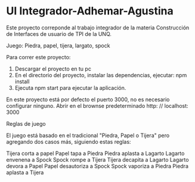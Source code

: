 # UI Integrador-Adhemar-Agustina

Este proyecto correponde al trabajo integrador de la materia Construcción de Interfaces de usuario de TPI de la UNQ. 

Juego: Piedra, papel, tijera, largato, spock

Para correr este proyecto:

1. Descargar el proyecto en tu pc 
2. En el directorio del proyecto, instalar las dependencias, ejecutar: npm install
3. Ejecuta npm start para ejecutar la aplicación.

En este proyecto está por defecto el puerto 3000, no es necesario configurar ninguno. 
Abrir en el brownse predeterminado http: // localhost: 3000


Reglas de juego

El juego está basado en el tradicional "Piedra, Papel o Tijera" pero agregando dos casos más, siguiendo estas reglas:

Tijera corta a papel
Papel tapa a Piedra
Piedra aplasta a Lagarto
Lagarto envenena a Spock
Spock rompe a Tijera
Tijera decapita a Lagarto
Lagarto devora a Papel
Papel desautoriza a Spock
Spock vaporiza a Piedra
Piedra aplasta a Tijera
